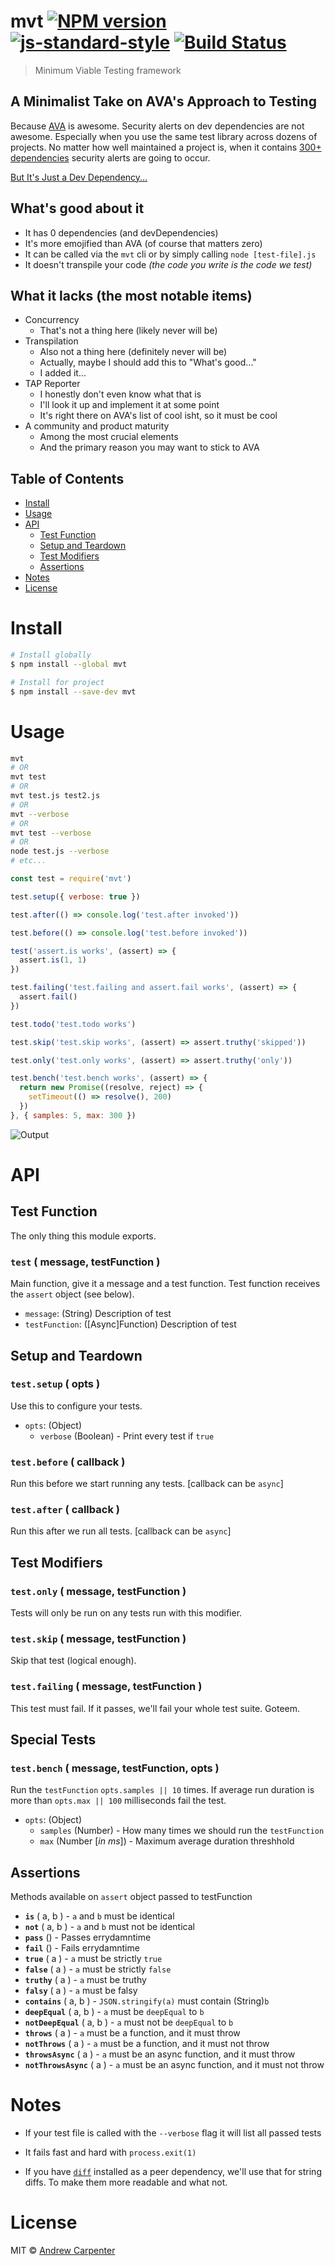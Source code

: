 # mvt [![NPM version](https://badge.fury.io/js/mvt.svg)](https://npmjs.org/package/mvt)   [![js-standard-style](https://img.shields.io/badge/code%20style-standard-brightgreen.svg?style=flat)](https://github.com/feross/standard)  [![Build Status](https://travis-ci.com/doesdev/mvt.svg)](https://travis-ci.com/doesdev/mvt)  

> Minimum Viable Testing framework

## A Minimalist Take on AVA's Approach to Testing
Because [AVA](https://github.com/avajs/ava) is awesome. Security alerts on dev
dependencies are not awesome. Especially when you use the same test library
across dozens of projects. No matter how well maintained a project is, when it
contains [300+ dependencies](http://npm.broofa.com/?q=ava) security alerts are
going to occur.

[But It's Just a Dev Dependency...](https://medium.com/swlh/but-its-just-a-dev-dependency-566646ebeec9)

## What's good about it
- It has 0 dependencies (and devDependencies)
- It's more emojified than AVA (of course that matters zero)
- It can be called via the `mvt` cli or by simply calling `node [test-file].js`
- It doesn't transpile your code *(the code you write is the code we test)*

## What it lacks (the most notable items)
- Concurrency
  - That's not a thing here (likely never will be)
- Transpilation
  - Also not a thing here (definitely never will be)
  - Actually, maybe I should add this to "What's good..."
  - I added it...
- TAP Reporter
  - I honestly don't even know what that is
  - I'll look it up and implement it at some point
  - It's right there on AVA's list of cool isht, so it must be cool
- A community and product maturity
  - Among the most crucial elements
  - And the primary reason you may want to stick to AVA

## Table of Contents
  - [Install](#install)
  - [Usage](#usage)
  - [API](#api)
    * [Test Function](#test-function)
    * [Setup and Teardown](#setup-and-teardown)
    * [Test Modifiers](#test-modifiers)
    * [Assertions](#assertions)
  - [Notes](#notes)
  - [License](#license)

# Install

```sh
# Install globally
$ npm install --global mvt

# Install for project
$ npm install --save-dev mvt
```

# Usage

```sh
mvt
# OR
mvt test
# OR
mvt test.js test2.js
# OR
mvt --verbose
# OR
mvt test --verbose
# OR
node test.js --verbose
# etc...
```

```js
const test = require('mvt')

test.setup({ verbose: true })

test.after(() => console.log('test.after invoked'))

test.before(() => console.log('test.before invoked'))

test('assert.is works', (assert) => {
  assert.is(1, 1)
})

test.failing('test.failing and assert.fail works', (assert) => {
  assert.fail()
})

test.todo('test.todo works')

test.skip('test.skip works', (assert) => assert.truthy('skipped'))

test.only('test.only works', (assert) => assert.truthy('only'))

test.bench('test.bench works', (assert) => {
  return new Promise((resolve, reject) => {
    setTimeout(() => resolve(), 200)
  })
}, { samples: 5, max: 300 })
```

![Output](images/output.png)

# API

## Test Function
The only thing this module exports.

### `test` ( message, testFunction )   
Main function, give it a message and a test function. Test function
receives the `assert` object (see below).   
- `message`: (String) Description of test
- `testFunction`: ([Async]Function) Description of test

## Setup and Teardown

### `test.setup` ( opts )   
Use this to configure your tests.   
- `opts`: (Object)
  - `verbose` (Boolean) - Print every test if `true`

### `test.before` ( callback )   
Run this before we start running any tests. [callback can be `async`]   

### `test.after` ( callback )   
Run this after we run all tests. [callback can be `async`]   

## Test Modifiers

### `test.only` ( message, testFunction )   
Tests will only be run on any tests run with this modifier.   

### `test.skip` ( message, testFunction )   
Skip that test (logical enough).   

### `test.failing` ( message, testFunction )   
This test must fail. If it passes, we'll fail your whole test suite. Goteem.   

## Special Tests

### `test.bench` ( message, testFunction, opts )
Run the `testFunction` `opts.samples || 10` times. If average run duration is
more than `opts.max || 100` milliseconds fail the test.   
- `opts`: (Object)
  - `samples` (Number) - How many times we should run the `testFunction`
  - `max` (Number [*in ms*]) - Maximum average duration threshhold

## Assertions
Methods available on `assert` object passed to testFunction
- **`is`** ( a, b ) - `a` and `b` must be identical
- **`not`** ( a, b ) - `a` and `b` must not be identical
- **`pass`** () - Passes errydamntime
- **`fail`** () - Fails errydamntime
- **`true`** ( a ) - `a` must be strictly `true`
- **`false`** ( a ) - `a` must be strictly `false`
- **`truthy`** ( a ) - `a` must be truthy
- **`falsy`** ( a ) - `a` must be falsy
- **`contains`** ( a, b ) - `JSON.stringify(a)` must contain (String)`b`
- **`deepEqual`** ( a, b ) - `a` must be `deepEqual` to `b`
- **`notDeepEqual`** ( a, b ) - `a` must not be `deepEqual` to `b`
- **`throws`** ( a ) - `a` must be a function, and it must throw
- **`notThrows`** ( a ) - `a` must be a function, and it must not throw
- **`throwsAsync`** ( a ) - `a` must be an async function, and it must throw
- **`notThrowsAsync`** ( a ) - `a` must be an async function, and it must not throw


# Notes

- If your test file is called with the `--verbose` flag it will list all passed tests

- It fails fast and hard with `process.exit(1)`

- If you have [`diff`](https://github.com/kpdecker/jsdiff) installed as a peer
dependency, we'll use that for string diffs. To make them more readable and
what not.

# License

MIT © [Andrew Carpenter](https://github.com/doesdev)
